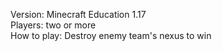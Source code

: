 Version: Minecraft Education 1.17 <br>
Players: two or more <br>
How to play: Destroy enemy team's nexus to win <br>
